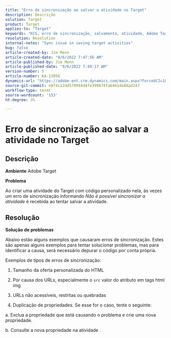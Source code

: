 ```yaml
---
title: "Erro de sincronização ao salvar a atividade no Target"
description: Descrição
solution: Target
product: Target
applies-to: "Target"
keywords: "KCS, erro de sincronização, salvamento, atividade, Adobe Target, solução de problemas"
resolution: Resolution
internal-notes: "Sync issue in saving target activities"
bug: false
article-created-by: Jim Menn
article-created-date: "9/6/2022 7:47:56 AM"
article-published-by: Jim Menn
article-published-date: "9/6/2022 7:49:17 AM"
version-number: 5
article-number: KA-13956
dynamics-url: "https://adobe-ent.crm.dynamics.com/main.aspx?forceUCI=1&pagetype=entityrecord&etn=knowledgearticle&id=e765de36-b82d-ed11-9db1-0022480866ad"
source-git-commit: e8f4ca2dd578944d4fe399074fab461de88ad247
workflow-type: tm+mt
source-wordcount: '153'
ht-degree: 3%

---
```


# Erro de sincronização ao salvar a atividade no Target

## Descrição


<b>Ambiente</b>
Adobe Target

<b>Problema</b>

Ao criar uma atividade do Target com código personalizado nela, às vezes um erro de sincronização informando *Não é possível sincronizar a atividade* é recebida ao tentar salvar a atividade.


## Resolução


<b>Solução de problemas</b>

Abaixo estão alguns exemplos que causaram erros de sincronização.
Estes são apenas alguns exemplos para tentar solucionar problemas, mas para identificar a causa, será necessário depurar o código por conta própria.

Exemplos de tipos de erros de sincronização:

1. Tamanho da oferta personalizada do HTML

2. Por causa dos URLs, especialmente o `src` valor do atributo em tags html img

3. URLs não acessíveis, restritas ou quebradas

4. Duplicação de propriedades. Se esse for o caso, tente o seguinte:

a. Exclua a propriedade que está causando o problema e crie uma nova propriedade.

b. Consulte a nova propriedade na atividade .


